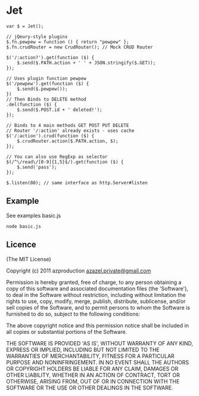 Jet
===

    var $ = Jet();
    
    // jQeury-style plugins
    $.fn.pewpew = function () { return "pewpew" };
    $.fn.crudRouter = new CrudRouter(); // Mock CRUD Router

    $('/:action?').get(function ($) {
        $.send($.PATH.action + ' ' + JSON.stringify($.GET));
    });

    // Uses plugin function pewpew
    $('/pewpew').get(function ($) {
        $.send($.pewpew());
    })
    // Then Binds to DELETE method
    .del(function ($) {
        $.send($.POST.id + ' deleted!');
    });

    // Binds to 4 main methods GET POST PUT DELETE
    // Router '/:action' already exists - uses cache
    $('/:action').crud(function ($) {
        $.crudRouter.action($.PATH.action, $);
    });

    // You can also use RegExp as selector
    $(/^\/read\/[0-9]{1,5}$/).get(function ($) {
        $.send('pass');
    });

    $.listen(80); // same interface as http.Server#listen

Example
-------

See examples basic.js

`node basic.js`

Licence
-------

(The MIT License)

Copyright (c) 2011 azproduction <azazel.private@gmail.com>

Permission is hereby granted, free of charge, to any person obtaining a copy of this software and associated documentation files (the 'Software'), to deal in the Software without restriction, including without limitation the rights to use, copy, modify, merge, publish, distribute, sublicense, and/or sell copies of the Software, and to permit persons to whom the Software is furnished to do so, subject to the following conditions:

The above copyright notice and this permission notice shall be included in all copies or substantial portions of the Software.

THE SOFTWARE IS PROVIDED 'AS IS', WITHOUT WARRANTY OF ANY KIND, EXPRESS OR IMPLIED, INCLUDING BUT NOT LIMITED TO THE WARRANTIES OF MERCHANTABILITY, FITNESS FOR A PARTICULAR PURPOSE AND NONINFRINGEMENT. IN NO EVENT SHALL THE AUTHORS OR COPYRIGHT HOLDERS BE LIABLE FOR ANY CLAIM, DAMAGES OR OTHER LIABILITY, WHETHER IN AN ACTION OF CONTRACT, TORT OR OTHERWISE, ARISING FROM, OUT OF OR IN CONNECTION WITH THE SOFTWARE OR THE USE OR OTHER DEALINGS IN THE SOFTWARE.